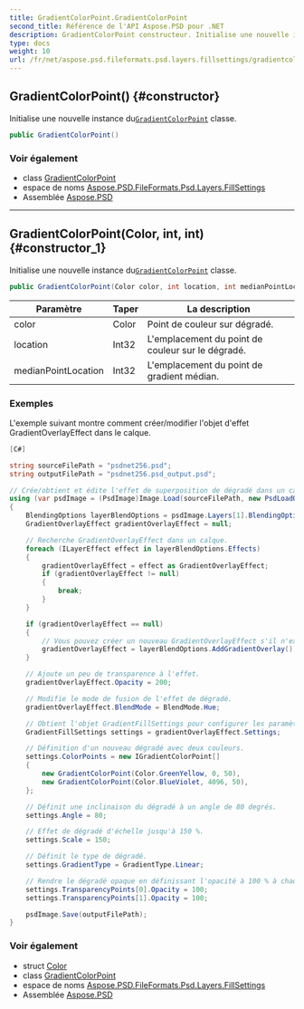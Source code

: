 ```yaml
---
title: GradientColorPoint.GradientColorPoint
second_title: Référence de l'API Aspose.PSD pour .NET
description: GradientColorPoint constructeur. Initialise une nouvelle instance duGradientColorPoint classe.
type: docs
weight: 10
url: /fr/net/aspose.psd.fileformats.psd.layers.fillsettings/gradientcolorpoint/gradientcolorpoint/
---
```

## GradientColorPoint() {#constructor}

Initialise une nouvelle instance du[`GradientColorPoint`](../) classe.

```csharp
public GradientColorPoint()
```

### Voir également

* class [GradientColorPoint](../)
* espace de noms [Aspose.PSD.FileFormats.Psd.Layers.FillSettings](../../gradientcolorpoint/)
* Assemblée [Aspose.PSD](../../../)

---

## GradientColorPoint(Color, int, int) {#constructor_1}

Initialise une nouvelle instance du[`GradientColorPoint`](../) classe.

```csharp
public GradientColorPoint(Color color, int location, int medianPointLocation)
```

| Paramètre | Taper | La description |
| --- | --- | --- |
| color | Color | Point de couleur sur dégradé. |
| location | Int32 | L'emplacement du point de couleur sur le dégradé. |
| medianPointLocation | Int32 | L'emplacement du point de gradient médian. |

### Exemples

L'exemple suivant montre comment créer/modifier l'objet d'effet GradientOverlayEffect dans le calque.

```csharp
[C#]

string sourceFilePath = "psdnet256.psd";
string outputFilePath = "psdnet256.psd_output.psd";

// Crée/obtient et édite l'effet de superposition de dégradé dans un calque.
using (var psdImage = (PsdImage)Image.Load(sourceFilePath, new PsdLoadOptions() { LoadEffectsResource = true }))
{
    BlendingOptions layerBlendOptions = psdImage.Layers[1].BlendingOptions;
    GradientOverlayEffect gradientOverlayEffect = null;

    // Recherche GradientOverlayEffect dans un calque.
    foreach (ILayerEffect effect in layerBlendOptions.Effects)
    {
        gradientOverlayEffect = effect as GradientOverlayEffect;
        if (gradientOverlayEffect != null)
        {
            break;
        }
    }

    if (gradientOverlayEffect == null)
    {
        // Vous pouvez créer un nouveau GradientOverlayEffect s'il n'existe pas.
        gradientOverlayEffect = layerBlendOptions.AddGradientOverlay();
    }

    // Ajoute un peu de transparence à l'effet.
    gradientOverlayEffect.Opacity = 200;

    // Modifie le mode de fusion de l'effet de dégradé.
    gradientOverlayEffect.BlendMode = BlendMode.Hue;

    // Obtient l'objet GradientFillSettings pour configurer les paramètres de superposition de dégradé.
    GradientFillSettings settings = gradientOverlayEffect.Settings;

    // Définition d'un nouveau dégradé avec deux couleurs.
    settings.ColorPoints = new IGradientColorPoint[]
    {
        new GradientColorPoint(Color.GreenYellow, 0, 50),
        new GradientColorPoint(Color.BlueViolet, 4096, 50),
    };

    // Définit une inclinaison du dégradé à un angle de 80 degrés.
    settings.Angle = 80;

    // Effet de dégradé d'échelle jusqu'à 150 %.
    settings.Scale = 150;

    // Définit le type de dégradé.
    settings.GradientType = GradientType.Linear;

    // Rendre le dégradé opaque en définissant l'opacité à 100 % à chaque point de transparence.
    settings.TransparencyPoints[0].Opacity = 100;
    settings.TransparencyPoints[1].Opacity = 100;

    psdImage.Save(outputFilePath);
}
```

### Voir également

* struct [Color](../../../aspose.psd/color/)
* class [GradientColorPoint](../)
* espace de noms [Aspose.PSD.FileFormats.Psd.Layers.FillSettings](../../gradientcolorpoint/)
* Assemblée [Aspose.PSD](../../../)


